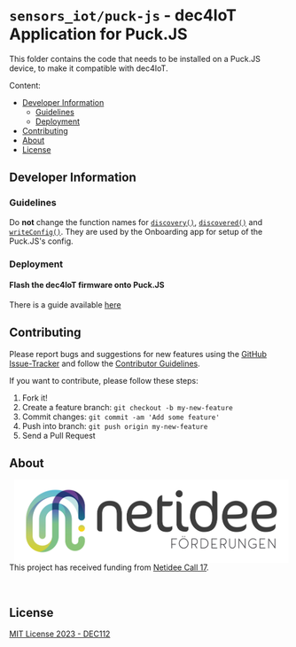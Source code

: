 # `sensors_iot/puck-js` - dec4IoT Application for Puck.JS

This folder contains the code that needs to be installed on a Puck.JS device, to make it compatible with dec4IoT.

Content:
* [Developer Information](#developer-information)
  * [Guidelines](#guidelines)
  * [Deployment](#deployment)
* [Contributing](#contributing)
* [About](#about)
* [License](#license)

## Developer Information

### Guidelines
Do **not** change the function names for [`discovery()`](https://github.com/dec112/sensors_iot/blob/main/puck-js/puck_js-latest.js#L83C10-L83C19), [`discovered()`](https://github.com/dec112/sensors_iot/blob/main/puck-js/puck_js-latest.js#L96C10-L96C20) and [`writeConfig()`](https://github.com/dec112/sensors_iot/blob/main/puck-js/puck_js-latest.js#L66C10-L66C21). They are used by the Onboarding app for setup of the Puck.JS's config.

### Deployment

#### Flash the dec4IoT firmware onto Puck.JS
There is a guide available [here](puck-setup.md)

## Contributing

Please report bugs and suggestions for new features using the [GitHub Issue-Tracker](https://github.com/dec112/dc-iot/issues) and follow the [Contributor Guidelines](https://github.com/twbs/ratchet/blob/master/CONTRIBUTING.md).

If you want to contribute, please follow these steps:

1. Fork it!
2. Create a feature branch: `git checkout -b my-new-feature`
3. Commit changes: `git commit -am 'Add some feature'`
4. Push into branch: `git push origin my-new-feature`
5. Send a Pull Request



## About  

<img align="right" src="https://raw.githubusercontent.com/dec112/dc-iot/main/app/assets/images/netidee.jpeg" height="150">This project has received funding from [Netidee Call 17](https://netidee.at).

<br clear="both" />

## License

[MIT License 2023 - DEC112](https://raw.githubusercontent.com/dec112/dc-iot/main/LICENSE)
